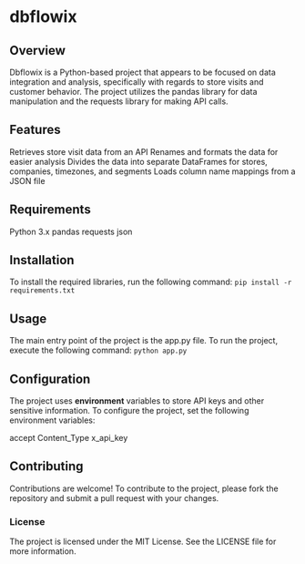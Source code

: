 # dbflowix

## Overview

Dbflowix is a Python-based project that appears to be focused on data integration and analysis, specifically with regards to store visits and customer behavior. The project utilizes the pandas library for data manipulation and the requests library for making API calls.

## Features
Retrieves store visit data from an API
Renames and formats the data for easier analysis
Divides the data into separate DataFrames for stores, companies, timezones, and segments
Loads column name mappings from a JSON file

## Requirements
Python 3.x
pandas
requests
json

## Installation

To install the required libraries, run the following command: `pip install -r requirements.txt`

## Usage

The main entry point of the project is the app.py file. To run the project, execute the following command: `python app.py`

## Configuration

The project uses **environment** variables to store API keys and other sensitive information. To configure the project, set the following environment variables:

accept
Content_Type
x_api_key

## Contributing

Contributions are welcome! To contribute to the project, please fork the repository and submit a pull request with your changes.

### License

The project is licensed under the MIT License. See the LICENSE file for more information.